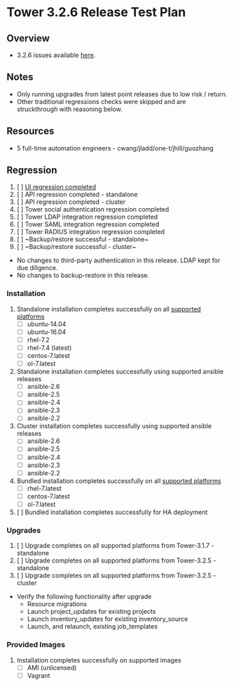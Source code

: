 # Tower 3.2.6 Release Test Plan

## Overview

* 3.2.6 issues available [here](https://github.com/ansible/tower/issues?q=is%3Aopen+is%3Aissue+milestone%3Arelease_3.2.6). 

## Notes

* Only running upgrades from latest point releases due to low risk / return.
* Other traditional regressions checks were skipped and are struckthrough with reasoning below.

## Resources
* 5 full-time automation engineers - cwang/jladd/one-t/jhill/guozhang

## Regression
1. [ ] [UI regression completed](https://docs.google.com/document/d/1fCOn33OzpuSEa4R_b8MuFJzRBITqdAZlmfM0jUcziuc/edit)
1. [ ] API regression completed - standalone
1. [ ] API regression completed - cluster
1. [ ] Tower social authentication regression completed
1. [ ] Tower LDAP integration regression completed
1. [ ] Tower SAML integration regression completed
1. [ ] Tower RADIUS integration regression completed
1. [ ] ~Backup/restore successful - standalone~
1. [ ] ~Backup/restore successful - cluster~
* No changes to third-party authentication in this release. LDAP kept for due diligence.
* No changes to backup-restore in this release.

### Installation
1. Standalone installation completes successfully on all [supported platforms](https://docs.ansible.com/ansible-tower/3.2.3/html/installandreference/requirements_refguide.html)
    * [ ] ubuntu-14.04
    * [ ] ubuntu-16.04
    * [ ] rhel-7.2
    * [ ] rhel-7.4 (latest)
    * [ ] centos-7.latest
    * [ ] ol-7.latest
1. Standalone installation completes successfully using supported ansible releases
    * [ ] ansible-2.6
    * [ ] ansible-2.5
    * [ ] ansible-2.4
    * [ ] ansible-2.3
    * [ ] ansible-2.2
1. Cluster installation completes successfully using supported ansible releases
    * [ ] ansible-2.6
    * [ ] ansible-2.5
    * [ ] ansible-2.4
    * [ ] ansible-2.3
    * [ ] ansible-2.2
1. Bundled installation completes successfully on all [supported platforms](https://docs.ansible.com/ansible-tower/3.2.3/html/installandreference/tower_installer.html#bundled-install)
    * [ ] rhel-7.latest
    * [ ] centos-7.latest
    * [ ] ol-7.latest
1. [ ] Bundled installation completes successfully for HA deployment

### Upgrades
1. [ ] Upgrade completes on all supported platforms from Tower-3.1.7 - standalone
1. [ ] Upgrade completes on all supported platforms from Tower-3.2.5 - standalone
1. [ ] Upgrade completes on all supported platforms from Tower-3.2.5 - cluster
* Verify the following functionality after upgrade
    * Resource migrations
    * Launch project_updates for existing projects
    * Launch inventory_updates for existing inventory_source
    * Launch, and relaunch, existing job_templates

### Provided Images
1. Installation completes successfully on supported images
    * [ ] AMI (unlicensed)
    * [ ] Vagrant
